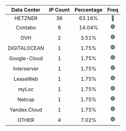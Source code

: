 | Data Center | IP Count | Percentage | Freq |
|:------------:|:--------:|:-----------:|:-----:|
| HETZNER | 36 | 63.16% | 🔴 |
| Contabo | 8 | 14.04% | 🟢 |
| OVH | 2 | 3.51% | 🟢 |
| DIGITALOCEAN | 1 | 1.75% | 🟢 |
| Google-Cloud | 1 | 1.75% | 🟢 |
| Interserver | 1 | 1.75% | 🟢 |
| LeaseWeb | 1 | 1.75% | 🟢 |
| myLoc | 1 | 1.75% | 🟢 |
| Netcup | 1 | 1.75% | 🟢 |
| Yandex.Cloud | 1 | 1.75% | 🟢 |
| OTHER | 4 | 7.02% | 🟢 |